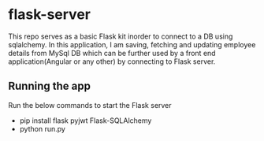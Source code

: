 # flask-server
This repo serves as a basic Flask kit inorder to connect to a DB using sqlalchemy. In this application, I am saving, fetching and updating employee details from MySql DB which can be further used by a front end application(Angular or any other) by connecting to Flask server.

## Running the app
Run the below commands to start the Flask server

* pip install flask pyjwt Flask-SQLAlchemy
* python run.py
